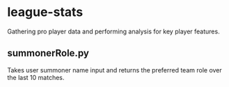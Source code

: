 # league-stats

Gathering pro player data and performing analysis for key player features.
## summonerRole.py 
Takes user summoner name input and returns the preferred team role over the last 10 matches.